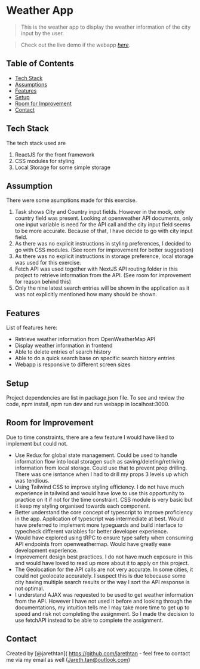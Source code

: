 # Weather App

> This is the weather app to display the weather information of the city input by the user.

> Check out the live demo if the webapp [_here_](https://weather-app-r215.vercel.app/).

## Table of Contents

- [Tech Stack](#tech-stack)
- [Assumptions](#assumption)
- [Features](#features)
- [Setup](#setup)
- [Room for Improvement](#room-for-improvement)
- [Contact](#contact)
<!-- * [License](#license) -->

## Tech Stack

The tech stack used are 
1. ReactJS for the front framework
2. CSS modules for styling
3. Local Storage for some simple storage

## Assumption

There were some asumptions made for this exercise.

1. Task shows City and Country input fields. However in the mock, only country field was present. Looking at openweather API documents, only one input variable is need for the API call and the city input field seems to be more accurate. Because of that, I have decide to go with city input field.
2. As there was no explicit instructions in styling preferences, I decided to go with CSS modules. (See room for improvement for better suggestion)
3. As there was no explicit instructions in storage preference, local storage was used for this exercise.
4. Fetch API was used together with NextJS API routing folder in this project to retrieve information from the API. (See room for improvement for reason behind this)
5. Only the nine latest search entries will be shown in the application as it was not explicitly mentioned how many should be shown.

## Features

List of features here:

- Retrieve weather information from OpenWeatherMap API
- Display weather information in frontend
- Able to delete entries of search history
- Able to do a quick search base on specific search history entries
- Webapp is responsive to different screen sizes

## Setup

Project dependencies are list in package.json file. To see and review the code, npm install, npm run dev and run webapp in localhost:3000.

## Room for Improvement

Due to time constraints, there are a few feature I would have liked to implement but could not.

- Use Redux for global state management. Could be used to handle information flow into local storagen such as saving/deleting/retriving information from local storage. Could use that to prevent prop drilling. There was one isntance when I had to drill my props 3 levels up which was tendious.
- Using Tailwind CSS to improve styling efficiency. I do not have much experience in tailwind and would have love to use this opportunity to practice on it if not for the time constraint. CSS module is very basic but it keep my styling organised towards each component.
- Better understand the core concept of typescript to improve proficiency in the app. Application of typescript was intermediate at best. Would have preferred to implement more typeguards and build interface to typecheck different variables for better developer experience.
- Would have explored using tRPC to ensure type safety when consuming API endpoints from openweathermap. Would have greatly ease development experience.
- Improvement design best practices. I do not have much exposure in this and would have loved to read up more about it to apply on this project.
- The Geolocation for the API calls are not very accurate. In some cities, it could not geolocate accurately. I suspect this is due tobecause some city having multiple search results or the way I sort the API response is not optimal.
- I understand AJAX was requested to be used to get weather information from the API. However I have not used it before and looking through the documentations, my intuition tells me I may take more time to get up to speed and risk not completing the assignment. So I made the decision to use fetchAPI instead to be able to complete the assignment.

## Contact

Created by [@jarethtan]( https://github.com/jarethtan - feel free to contact me via my email as well (Jareth.tan@outlook.com)
